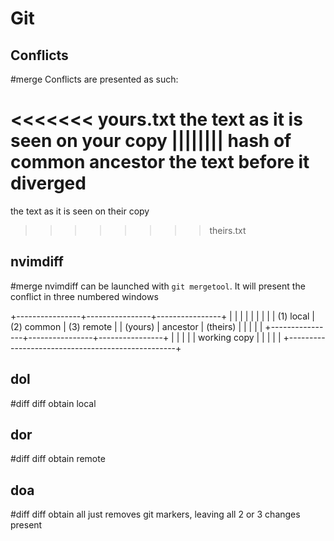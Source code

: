 # Git

## Conflicts
#merge
Conflicts are presented as such:

<<<<<<< yours.txt
the text as it is seen on your copy
|||||||| hash of common ancestor
the text before it diverged
========
the text as it is seen on their copy
>>>>>>>> theirs.txt

## nvimdiff
#merge
nvimdiff can be launched with `git mergetool`. It will present the conflict in three numbered windows

+----------------+----------------+----------------+
|                |                |                |
|                |                |                |
|   (1) local    |   (2) common   |   (3) remote   |
|    (yours)     |    ancestor    |    (theirs)    |
|                |                |                |
+----------------+----------------+----------------+
|                                                  |
|                                                  |
|                   working copy                   |
|                                                  |
|                                                  |
+--------------------------------------------------+

## dol
#diff
diff obtain local

## dor
#diff
diff obtain remote

## doa
#diff
diff obtain all
just removes git markers, leaving all 2 or 3 changes present

